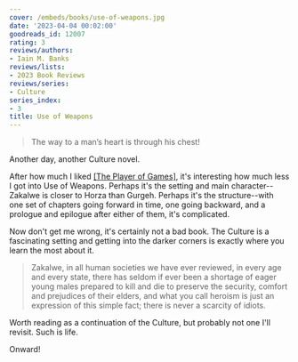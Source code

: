 ```yaml
---
cover: /embeds/books/use-of-weapons.jpg
date: '2023-04-04 00:02:00'
goodreads_id: 12007
rating: 3
reviews/authors:
- Iain M. Banks
reviews/lists:
- 2023 Book Reviews
reviews/series:
- Culture
series_index:
- 3
title: Use of Weapons
---
```

> The way to a man’s heart is through his chest!

Another day, another Culture novel. 

After how much I liked [[The Player of Games]](), it's interesting how much less I got into Use of Weapons. Perhaps it's the setting and main character--Zakalwe is closer to Horza than Gurgeh. Perhaps it's the structure--with one set of chapters going forward in time, one going backward, and a prologue and epilogue after either of them, it's complicated. 

Now don't get me wrong, it's certainly not a bad book. The Culture is a fascinating setting and getting into the darker corners is exactly where you learn the most about it. 

> Zakalwe, in all human societies we have ever reviewed, in every age and every state, there has seldom if ever been a shortage of eager young males prepared to kill and die to preserve the security, comfort and prejudices of their elders, and what you call heroism is just an expression of this simple fact; there is never a scarcity of idiots.

Worth reading as a continuation of the Culture, but probably not one I'll revisit. Such is life. 

Onward! 

<!--more-->